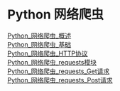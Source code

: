 # Python 网络爬虫

[Python\_网络爬虫\_概述](Python_网络爬虫_概述.md)\
[Python\_网络爬虫\_基础](Python_网络爬虫_基础.md)\
[Python\_网络爬虫\_HTTP协议](Python_网络爬虫_HTTP协议.md)\
[Python\_网络爬虫\_requests模块](Python_网络爬虫_requests模块.md)\
[Python\_网络爬虫\_requests_Get请求](Python_网络爬虫_requests_Get请求.md)\
[Python\_网络爬虫\_requests_Post请求](Python_网络爬虫_requests_Post请求.md)
